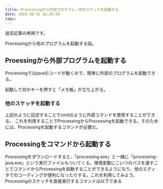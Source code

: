 ```yaml
---
title: Processingから外部プログラム・他のスケッチを起動する
date: 2019-10-31 16:35:50
tags:
---
```


過去記事の再掲です。

Processingから他のプログラムを起動する話。

<!-- more -->

## Proessingから外部プログラムを起動する

Processingではjavaのコードが動くので、簡単に外部のプログラムを起動できる。

<script src="https://gist.github.com/salmoncode/19eae2b4874ea5ac3574.js"></script>

起動して何かキーを押すと「メモ帳」が立ち上がる。
<h3>他のスケッチを起動する</h3>
上記のように記述することでcmdのように外部コマンドを使用することができる。 これを利用することでProcessingからProcessingを起動できる。そのためには、Processingを起動するコマンドが必要だ。

## Processingをコマンドから起動する

Processingをダウンロードすると、「processing.exe」と一緒に「processing-java.exe」という実行ファイルもついてくる。環境変数にこいつのパスを通すことでコマンドからProcessingを起動することができるようになり、他のエディタでのコーディングが便利になったりする。これを利用してみよう。 Processingのスケッチを直接実行するコマンドは以下である
<script src="https://gist.github.com/salmoncode/3549394ec39b47716458.js"></script>